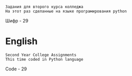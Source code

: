 ```
Задания для второго курса колледжа
На этот раз сделанные на языке програмирования python
```
Шифр - 29
# English
```
Second Year College Assignments
This time coded in Python language
```
Code - 29
